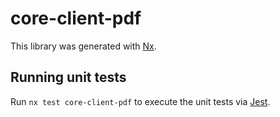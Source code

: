 # core-client-pdf

This library was generated with [Nx](https://nx.dev).

## Running unit tests

Run `nx test core-client-pdf` to execute the unit tests via [Jest](https://jestjs.io).

